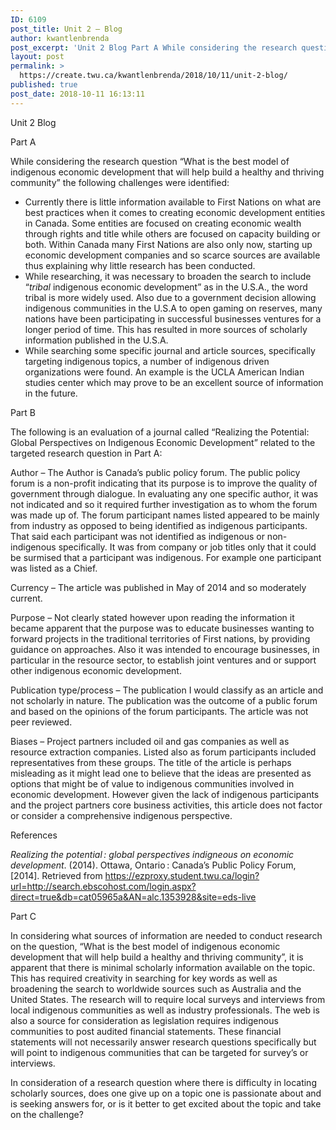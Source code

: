 ```yaml
---
ID: 6109
post_title: Unit 2 – Blog
author: kwantlenbrenda
post_excerpt: 'Unit 2 Blog Part A While considering the research question &ldquo;What is the best model of indigenous economic development that will help build a healthy and thriving community&rdquo; the following challenges were identified: Currently there is little information available to First Nations on what are best practices when it comes to creating economic development entities &hellip; <p><a href="https://create.twu.ca/kwantlenbrenda/2018/10/11/unit-2-blog/">Continue reading<span> "Unit 2 &ndash; Blog"</span></a></p>'
layout: post
permalink: >
  https://create.twu.ca/kwantlenbrenda/2018/10/11/unit-2-blog/
published: true
post_date: 2018-10-11 16:13:11
---
```

<p>Unit 2 Blog</p>
<p>Part A</p>
<p>While considering the research question “What is the best model of indigenous economic development that will help build a healthy and thriving community” the following challenges were identified:</p>
<ul>
<li>Currently there is little information available to First Nations on what are best practices when it comes to creating economic development entities in Canada. Some entities are focused on creating economic wealth through rights and title while others are focused on capacity building or both. Within Canada many First Nations are also only now, starting up economic development companies and so scarce sources are available thus explaining why little research has been conducted.</li>
<li>While researching, it was necessary to broaden the search to include “<em>tribal</em> indigenous economic development” as in the U.S.A., the word tribal is more widely used. Also due to a government decision allowing indigenous communities in the U.S.A to open gaming on reserves, many nations have been participating in successful businesses ventures for a longer period of time. This has resulted in more sources of scholarly information published in the U.S.A.</li>
<li>While searching some specific journal and article sources, specifically targeting indigenous topics, a number of indigenous driven organizations were found. An example is the UCLA American Indian studies center which may prove to be an excellent source of information in the future.</li>
</ul>
<p>Part B</p>
<p>The following is an evaluation of a journal called “Realizing the Potential: Global Perspectives on Indigenous Economic Development” related to the targeted research question in Part A:</p>
<p>Author – The Author is Canada’s public policy forum. The public policy forum is a non-profit indicating that its purpose is to improve the quality of government through dialogue. In evaluating any one specific author, it was not indicated and so it required further investigation as to whom the forum was made up of. The forum participant names listed appeared to be mainly from industry as opposed to being identified as indigenous participants. That said each participant was not identified as indigenous or non-indigenous specifically. It was from company or job titles only that it could be surmised that a participant was indigenous. For example one participant was listed as a Chief.</p>
<p>Currency – The article was published in May of 2014 and so moderately current.</p>
<p>Purpose &#8211; Not clearly stated however upon reading the information it became apparent that the purpose was to educate businesses wanting to forward projects in the traditional territories of First nations, by providing guidance on approaches. Also it was intended to encourage businesses, in particular in the resource sector, to establish joint ventures and or support other indigenous economic development.</p>
<p>Publication type/process – The publication I would classify as an article and not scholarly in nature. The publication was the outcome of a public forum and based on the opinions of the forum participants. The article was not peer reviewed.</p>
<p>Biases – Project partners included oil and gas companies as well as resource extraction companies. Listed also as forum participants included representatives from these groups. The title of the article is perhaps misleading as it might lead one to believe that the ideas are presented as options that might be of value to indigenous communities involved in economic development. However given the lack of indigenous participants and the project partners core business activities, this article does not factor or consider a comprehensive indigenous perspective.</p>
<p>References</p>
<p><em>Realizing the potential : global perspectives indigneous on economic development</em>. (2014). Ottawa, Ontario : Canada’s Public Policy Forum, [2014]. Retrieved from <a href="https://ezproxy.student.twu.ca/login?url=http://search.ebscohost.com/login.aspx?direct=true&amp;db=cat05965a&amp;AN=alc.1353928&amp;site=eds-live">https://ezproxy.student.twu.ca/login?url=http://search.ebscohost.com/login.aspx?direct=true&amp;db=cat05965a&amp;AN=alc.1353928&amp;site=eds-live</a></p>
<p>Part C</p>
<p>In considering what sources of information are needed to conduct research on the question, “What is the best model of indigenous economic development that will help build a healthy and thriving community”, it is apparent that there is minimal scholarly information available on the topic. This has required creativity in searching for key words as well as broadening the search to worldwide sources such as Australia and the United States. The research will to require local surveys and interviews from local indigenous communities as well as industry professionals. The web is also a source for consideration as legislation requires indigenous communities to post audited financial statements. These financial statements will not necessarily answer research questions specifically but will point to indigenous communities that can be targeted for survey’s or interviews.</p>
<p>In consideration of a research question where there is difficulty in locating scholarly sources, does one give up on a topic one is passionate about and is seeking answers for, or is it better to get excited about the topic and take on the challenge?</p>